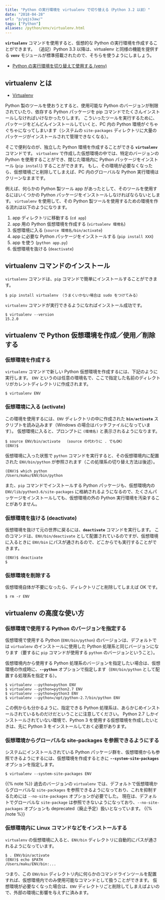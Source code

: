 ```yaml
---
title: "Python の実行環境を virtualenv で切り替える（Python 3.2 以前）"
date: "2018-04-28"
url: "p/yqjs3aw/"
tags: ["Python"]
aliases: /python/env/virtualenv.html
---
```


__`virtualenv`__ コマンドを使用すると、仮想的な Python の実行環境を作成することができます。
（追記）Python 3.3 以降は、virtualenv と同様の機能を提供する __`venv`__ モジュールが標準搭載されたので、そちらを使うようにしましょう。

- [Python の実行環境を切り替えて使用する (venv)](/p/wozpogm/)


virtualenv とは
----

- [Virtualenv](https://virtualenv.pypa.io/)

Python 製のツールを使おうとすると、使用可能な Python のバージョンが制限されていたり、依存する Python パッケージを pip コマンドでたくさんインストールしなければいけなかったりします。
こういったツールを実行するために、パッケージをどんどんインストールしていくと、PC 内の Python 環境がぐちゃぐちゃになってしまいます（システムの `site-packages` ディレクトリに大量のパッケージがインストールされて管理できなくなる）。

そこで便利なのが、独立した Python 環境を作成することができる __`virtualenv`__ コマンドです。
`virtualenv` で作成した仮想環境の中では、特定のバージョンの Python を使用することができ、閉じた環境内に Python パッケージをインストール (`pip install`) することができます。
もし、その環境が必要なくなったら、仮想環境ごと削除してしまえば、PC 内のグローバルな Python 実行環境はクリーンなままです。

例えば、何らかの Python 製ツール app があったとして、そのツールを使用するにはいくつかの Python パッケージをインストールしなければならないとします。
`virtualenv` を使用して、その Python 製ツールを使用するための環境を作る流れは以下のようになります。

1. app ディレクトリに移動する (`cd app`)
2. app 用の Python 仮想環境を作成する (`virtualenv 環境名`)
3. 仮想環境に入る (`source 環境名/bin/activate`)
4. app に必要な Python パッケージをインストールする (`pip install XXX`)
5. app を使う (`python app.py`)
6. 仮想環境を抜ける (`deactivate`)


virtualenv コマンドのインストール
----

`virtualenv` コマンドは、`pip` コマンドで簡単にインストールすることができます。

```console
$ pip install virtualenv （うまくいかない場合は sudo をつけてみる）
```

`virtualenv` コマンドが実行できるようになればインストール成功です。

```console
$ virtualenv --version
15.2.0
```


virtualenv で Python 仮想環境を作成／使用／削除する
----

### 仮想環境を作成する

`virtualenv` コマンドで新しい Python 仮想環境を作成するには、下記のように実行します。
`ENV` というのは任意の環境名で、ここで指定した名前のディレクトリがカレントディレクトリに作成されます。

```console
$ virtualenv ENV
```

### 仮想環境に入る (activate)

この環境を使用するには、`ENV` ディレクトリの中に作成された __`bin/activate`__ スクリプトを読み込みます（Windows の場合はバッチファイルになっています）。
仮想環境に入ると、プロンプトに `(環境名)` と表示されるようになります。

```console
$ source ENV/bin/activate  （source の代わりに . でもOK）
(ENV)$
```

仮想環境に入った状態で `python` コマンドを実行すると、その仮想環境内に配置された `ENV/bin/python` が参照されます（この処理系の切り替え方法は後述）。

```
(ENV)$ which python
/Users/maku/ENV/bin/python
```

また、`pip` コマンドでインストールする Python パッケージも、仮想環境内の `ENV/lib/python3.6/site-packages` に格納されるようになるので、たくさんパッケージをインストールしても、仮想環境の外の Python 実行環境を汚染することがありません。

### 仮想環境を抜ける (deactivate)

仮想環境を抜けて元の世界に戻るには、__`deactivate`__ コマンドを実行します。
このコマンドは、`ENV/bin/deactivate` として配置されているのですが、仮想環境に入るときに `ENV/bin` にパスが通されるので、どこからでも実行することができます。

```
(ENV)$ deactivate
$
```

### 仮想環境を削除する

仮想環境自体が不要になったら、ディレクトリごと削除してしまえば OK です。

```console
$ rm -r ENV
```


virtualenv の高度な使い方
----

### 仮想環境で使用する Python のバージョンを指定する

仮想環境で使用する Python (`ENV/bin/python`) のバージョンは、デフォルトでは `virtualenv` のインストールに使用した Python 処理系と同じバージョンになります（要するに `pip` コマンドが使用する `python` のバージョンということ）。

仮想環境内から使用する Python 処理系のバージョンを指定したい場合は、仮想環境の作成時に、__`--python`__ オプションで指定します（`ENV/bin/python` として配置する処理系を指定する）。

```console
$ virtualenv --python=python ENV
$ virtualenv --python=python2.7 ENV
$ virtualenv --python=python3 ENV
$ virtualenv --python=/opt/python-2.7/bin/python ENV
```

この例からも分かるように、指定できる Python 処理系は、あらかじめインストールされているものだけだということに注意してください。
Python 2.7 しかインストールされていない環境で、Python 3 を使用する仮想環境を作成したいときは、先に Python 3 をインストールしておく必要があります。

### 仮想環境からグローバルな site-packages を参照できるようにする

システムにインストールされている Python パッケージ群を、仮想環境からも参照できるようにするには、仮想環境を作成するときに __`--system-site-packages`__ オプションを指定します。

```console
$ virtualenv --system-site-packages ENV
```

{{% note %}}
過去のバージョンの `virtualenv` では、デフォルトで仮想環境からグローバルな `site-packages` を参照できるようになっており、これを抑制するためには `--no-site-packages` オプションが必要でした。
現在は、デフォルトでグローバルな `site-package` は参照できないようになっており、`--no-site-packages` オプションも deprecated（廃止予定）扱いとなっています。
{{% /note %}}

### 仮想環境内に Linux コマンドなどをインストールする

`virtualenv` の仮想環境に入ると、`ENV/bin` ディレクトリに自動的にパスが通されるようになっています。

```
$ . ENV/bin/activate
(ENV)$ echo $PATH
/Users/maku/ENV/bin:...
```

つまり、この `ENV/bin` ディレクトリ内に何らかのコマンドラインツールを配置すれば、仮想環境内でのみ使用可能なコマンドとして扱うことができます。
仮想環境が必要なくなった場合は、`ENV` ディレクトリごと削除してしまえばよいので、外部の環境に影響を与えずに済みます。

